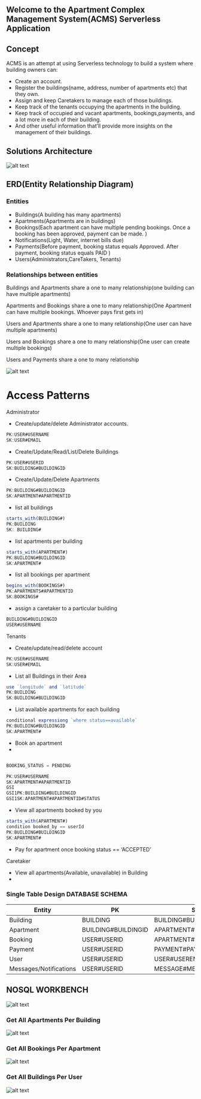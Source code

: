 ## Welcome to the Apartment Complex Management System(ACMS) Serverless Application

## Concept

ACMS is an attempt at using Serverless technology to build a system where building owners can:

- Create an account.
- Register the buildings(name, address, number of apartments etc) that they own.
- Assign and keep Caretakers to manage each of those buildings.
- Keep track of the tenants occupying the apartments in the building.
- Keep track of occupied and vacant apartments, bookings,payments, and a lot more in each of their building.
- And other useful information that’ll provide more insights on the management of their buildings.

## Solutions Architecture

![alt text](https://raw.githubusercontent.com/trey-rosius/apartment_complex_management_system/master/assets/apartment.jpeg)

## ERD(Entity Relationship Diagram)

### Entities

- Buildings(A building has many apartments)
- Apartments(Apartments are in buildings)
- Bookings(Each apartment can have multiple pending bookings. Once a booking has been approved, payment can be made. )
- Notifications(Light, Water, internet bills due)
- Payments(Before payment, booking status equals Approved. After payment, booking status equals PAID )
- Users(Administrators,CareTakers, Tenants)

### Relationships between entities

Buildings and Apartments share a one to many relationship(one building can have multiple apartments)

Apartments and Bookings share a one to many relationship(One Apartment can have multiple bookings. Whoever pays first gets in)

Users and Apartments share a one to many relationship(One user can have multiple apartments)

Users and Bookings share a one to many relationship(One user can create multiple bookings)

Users and Payments share a one to many relationship

![alt text](https://raw.githubusercontent.com/trey-rosius/apartment_complex_management_system/master/assets/entity_relationship_apartment.jpeg)

# Access Patterns

Administrator

- Create/update/delete Administrator accounts.

```jsx
PK:USER#USERNAME
SK:USER#EMAIL
```

- Create/Update/Read/List/Delete Buildings

```jsx
PK:USER#USERID
SK:BUILDING#BUILDINGID
```

- Create/Update/Delete Apartments

```jsx
PK:BUILDING#BUILDINGID
SK:APARTMENT#APARTMENTID
```

- list all buildings

```jsx
starts_with(BUILDING#)
PK:BUILDING
SK: BUILDING#
```

- list apartments per building

```jsx
starts_with(APARTMENT#)
PK:BUILDING#BUILDINGID
SK:APARTMENT#
```

- list all bookings per apartment

```jsx
begins_with(BOOKINGS#)
PK:APARTMENTS#APARTMENTID
SK:BOOKINGS#
```

- assign a caretaker to a particular building

```jsx
BUILDING#BUILDINGID
USER#USERNAME
```

Tenants

- Create/update/read/delete account

```jsx
PK:USER#USERNAME
SK:USER#EMAIL

```

- List all Buildings in their Area

```jsx
use `longitude` and `latitude`
PK:BUILDING
SK:BUILDING#BUILDINGID
```

- List available apartments for each building

```jsx
conditional expressiong `where status==available`
PK:BUILDING#BUILDINGID
SK:APARTMENT#
```

- Book an apartment
-

```jsx

BOOKING_STATUS = PENDING

PK:USER#USERNAME
SK:APARTMENT#APARTMENTID
GSI
GSI1PK:BUILDING#BUILDINGID
GSI1SK:APARTMENT#APARTMENTID#STATUS
```

- View all apartments booked by you

```jsx
starts_with(APARTMENT#)
condition booked_by == userId
PK:BUILDING#BUILDINGID
SK:APARTMENT#
```

- Pay for apartment once booking status == ‘ACCEPTED’

Caretaker

- View all apartments(Available, unavailable) in Building
-

### Single Table Design DATABASE SCHEMA

| Entity                 | PK                  | SK                    | GSI1PK                | GSI1SK              |
| ---------------------- | ------------------- | --------------------- | --------------------- | ------------------- |
| Building               | BUILDING            | BUILDING#BUILDINGID   | USER#USERID           | BUILDING#BUILDINGID |
| Apartment              | BUILDING#BUILDINGID | APARTMENT#APARTMENTID |                       |                     |
| Booking                | USER#USERID         | APARTMENT#APARTMENTID | APARTMENT#APARTMENTID | BOOKING#BOOKINGID   |
| Payment                | USER#USERID         | PAYMENT#PAYMENTID     | APARTMENT#APARTMENTID | PAYMENT#PAYMENTID   |
| User                   | USER#USERID         | USER#USEREMAIL        |                       |                     |
| Messages/Notifications | USER#USERID         | MESSAGE#MESSAGEID     |                       |                     |

## NOSQL WORKBENCH

![alt text](https://raw.githubusercontent.com/trey-rosius/apartment_complex_management_system/master/assets/acms-table.png)

### Get All Apartments Per Building

![alt text](https://raw.githubusercontent.com/trey-rosius/apartment_complex_management_system/master/assets/GSI_acms-table_getAllApartmentsPerBuilding.png)

### Get All Bookings Per Apartment

![alt text](https://raw.githubusercontent.com/trey-rosius/apartment_complex_management_system/master/assets/GSI_acms-table_getAllBookingsPerApartment.png)

### Get All Buildings Per User

![alt text](https://raw.githubusercontent.com/trey-rosius/apartment_complex_management_system/master/assets/GSI_acms-table_getAllBuildingsPerUser.png)
